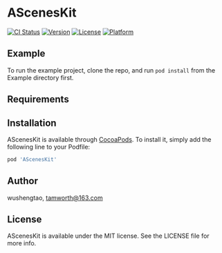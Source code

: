 # AScenesKit

[![CI Status](https://img.shields.io/travis/wushengtao/AScenesKit.svg?style=flat)](https://travis-ci.org/wushengtao/AScenesKit)
[![Version](https://img.shields.io/cocoapods/v/AScenesKit.svg?style=flat)](https://cocoapods.org/pods/AScenesKit)
[![License](https://img.shields.io/cocoapods/l/AScenesKit.svg?style=flat)](https://cocoapods.org/pods/AScenesKit)
[![Platform](https://img.shields.io/cocoapods/p/AScenesKit.svg?style=flat)](https://cocoapods.org/pods/AScenesKit)

## Example

To run the example project, clone the repo, and run `pod install` from the Example directory first.

## Requirements

## Installation

AScenesKit is available through [CocoaPods](https://cocoapods.org). To install
it, simply add the following line to your Podfile:

```ruby
pod 'AScenesKit'
```

## Author

wushengtao, tamworth@163.com

## License

AScenesKit is available under the MIT license. See the LICENSE file for more info.
